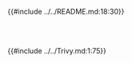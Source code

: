 {{#include ../../README.md:18:30}}

<br/><br/>

{{#include ../../Trivy.md:1:75}}

[ballerina-central-logo]: img/logos/ballerina-central-logo.svg
[ballerina-docs-logo]: img/logos/ballerina-docs-logo.svg

[auth]: https://github.com/ballerina-platform/module-ballerina-auth
[auth-tags]: https://github.com/ballerina-platform/module-ballerina-auth/tags
[auth-build]: https://github.com/ballerina-platform/module-ballerina-auth/actions/workflows/build-timestamped-master.yml
[auth-trivy]: https://github.com/ballerina-platform/module-ballerina-auth/actions/workflows/trivy-scan.yml
[auth-loadtest]: https://github.com/ballerina-platform/module-ballerina-auth/actions/workflows/process-load-test-result.yml
[auth-codecov]: https://codecov.io/gh/ballerina-platform/module-ballerina-auth
[auth-bugs]: https://github.com/ballerina-platform/ballerina-standard-library/issues?q=is%3Aopen+is%3Aissue+label%3Amodule%2Fauth+label%3Atype%2Fbug
[auth-pulls]: https://github.com/ballerina-platform/module-ballerina-auth/pulls
[auth-docs]: https://lib.ballerina.io/ballerina/auth/latest
[auth-package]: https://central.ballerina.io/ballerina/auth
[auth-badge-tags]: https://img.shields.io/github/v/tag/ballerina-platform/module-ballerina-auth?label=
[auth-badge-build]: https://github.com/ballerina-platform/module-ballerina-auth/actions/workflows/build-timestamped-master.yml/badge.svg
[auth-badge-trivy]: https://github.com/ballerina-platform/module-ballerina-auth/actions/workflows/trivy-scan.yml/badge.svg
[auth-badge-loadtest]: https://img.shields.io/github/workflow/status/ballerina-platform/module-ballerina-auth/Process%20load%20test%20results?label=Load%20Test&logo=github
[auth-badge-codecov]: https://codecov.io/gh/ballerina-platform/module-ballerina-auth/branch/master/graph/badge.svg
[auth-badge-bugs]: https://img.shields.io/github/issues-search/ballerina-platform/ballerina-standard-library?query=is%3Aopen+label%3Amodule%2Fauth+label%3AType%2FBug&label=&color=30c955
[auth-badge-pulls]: https://img.shields.io/github/issues-pr-raw/ballerina-platform/module-ballerina-auth?label=

[jwt]: https://github.com/ballerina-platform/module-ballerina-jwt
[jwt-tags]: https://github.com/ballerina-platform/module-ballerina-jwt/tags
[jwt-build]: https://github.com/ballerina-platform/module-ballerina-jwt/actions/workflows/build-timestamped-master.yml
[jwt-trivy]: https://github.com/ballerina-platform/module-ballerina-jwt/actions/workflows/trivy-scan.yml
[jwt-loadtest]: https://github.com/ballerina-platform/module-ballerina-jwt/actions/workflows/process-load-test-result.yml
[jwt-codecov]: https://codecov.io/gh/ballerina-platform/module-ballerina-jwt
[jwt-bugs]: https://github.com/ballerina-platform/ballerina-standard-library/issues?q=is%3Aopen+is%3Aissue+label%3Amodule%2Fjwt+label%3Atype%2Fbug
[jwt-pulls]: https://github.com/ballerina-platform/module-ballerina-jwt/pulls
[jwt-docs]: https://lib.ballerina.io/ballerina/jwt/latest
[jwt-package]: https://central.ballerina.io/ballerina/jwt
[jwt-badge-tags]: https://img.shields.io/github/v/tag/ballerina-platform/module-ballerina-jwt?label=
[jwt-badge-build]: https://github.com/ballerina-platform/module-ballerina-jwt/actions/workflows/build-timestamped-master.yml/badge.svg
[jwt-badge-trivy]: https://github.com/ballerina-platform/module-ballerina-jwt/actions/workflows/trivy-scan.yml/badge.svg
[jwt-badge-loadtest]: https://img.shields.io/github/workflow/status/ballerina-platform/module-ballerina-jwt/Process%20load%20test%20results?label=Load%20Test&logo=github
[jwt-badge-codecov]: https://codecov.io/gh/ballerina-platform/module-ballerina-jwt/branch/master/graph/badge.svg
[jwt-badge-bugs]: https://img.shields.io/github/issues-search/ballerina-platform/ballerina-standard-library?query=is%3Aopen+label%3Amodule%2Fjwt+label%3AType%2FBug&label=&color=30c955
[jwt-badge-pulls]: https://img.shields.io/github/issues-pr-raw/ballerina-platform/module-ballerina-jwt?label=

[oauth2]: https://github.com/ballerina-platform/module-ballerina-oauth2
[oauth2-tags]: https://github.com/ballerina-platform/module-ballerina-oauth2/tags
[oauth2-build]: https://github.com/ballerina-platform/module-ballerina-oauth2/actions/workflows/build-timestamped-master.yml
[oauth2-trivy]: https://github.com/ballerina-platform/module-ballerina-oauth2/actions/workflows/trivy-scan.yml
[oauth2-loadtest]: https://github.com/ballerina-platform/module-ballerina-oauth2/actions/workflows/process-load-test-result.yml
[oauth2-codecov]: https://codecov.io/gh/ballerina-platform/module-ballerina-oauth2
[oauth2-bugs]: https://github.com/ballerina-platform/ballerina-standard-library/issues?q=is%3Aopen+is%3Aissue+label%3Amodule%2Foauth2+label%3Atype%2Fbug
[oauth2-pulls]: https://github.com/ballerina-platform/module-ballerina-oauth2/pulls
[oauth2-docs]: https://lib.ballerina.io/ballerina/oauth2/latest
[oauth2-package]: https://central.ballerina.io/ballerina/oauth2
[oauth2-badge-tags]: https://img.shields.io/github/v/tag/ballerina-platform/module-ballerina-oauth2?label=
[oauth2-badge-build]: https://github.com/ballerina-platform/module-ballerina-oauth2/actions/workflows/build-timestamped-master.yml/badge.svg
[oauth2-badge-trivy]: https://github.com/ballerina-platform/module-ballerina-oauth2/actions/workflows/trivy-scan.yml/badge.svg
[oauth2-badge-loadtest]: https://img.shields.io/github/workflow/status/ballerina-platform/module-ballerina-oauth2/Process%20load%20test%20results?label=Load%20Test&logo=github
[oauth2-badge-codecov]: https://codecov.io/gh/ballerina-platform/module-ballerina-oauth2/branch/master/graph/badge.svg
[oauth2-badge-bugs]: https://img.shields.io/github/issues-search/ballerina-platform/ballerina-standard-library?query=is%3Aopen+label%3Amodule%2Foauth2+label%3AType%2FBug&label=&color=30c955
[oauth2-badge-pulls]: https://img.shields.io/github/issues-pr-raw/ballerina-platform/module-ballerina-oauth2?label=

[crypto]: https://github.com/ballerina-platform/module-ballerina-crypto
[crypto-tags]: https://github.com/ballerina-platform/module-ballerina-crypto/tags
[crypto-build]: https://github.com/ballerina-platform/module-ballerina-crypto/actions/workflows/build-timestamped-master.yml
[crypto-trivy]: https://github.com/ballerina-platform/module-ballerina-crypto/actions/workflows/trivy-scan.yml
[crypto-codecov]: https://codecov.io/gh/ballerina-platform/module-ballerina-crypto
[crypto-bugs]: https://github.com/ballerina-platform/ballerina-standard-library/issues?q=is%3Aopen+is%3Aissue+label%3Amodule%2Fcrypto+label%3Atype%2Fbug
[crypto-pulls]: https://github.com/ballerina-platform/module-ballerina-crypto/pulls
[crypto-docs]: https://lib.ballerina.io/ballerina/crypto/latest
[crypto-package]: https://central.ballerina.io/ballerina/crypto
[crypto-badge-tags]: https://img.shields.io/github/v/tag/ballerina-platform/module-ballerina-crypto?label=
[crypto-badge-build]: https://github.com/ballerina-platform/module-ballerina-crypto/actions/workflows/build-timestamped-master.yml/badge.svg
[crypto-badge-trivy]: https://github.com/ballerina-platform/module-ballerina-crypto/actions/workflows/trivy-scan.yml/badge.svg
[crypto-badge-codecov]: https://codecov.io/gh/ballerina-platform/module-ballerina-crypto/branch/master/graph/badge.svg
[crypto-badge-bugs]: https://img.shields.io/github/issues-search/ballerina-platform/ballerina-standard-library?query=is%3Aopen+label%3Amodule%2Fcrypto+label%3AType%2FBug&label=&color=30c955
[crypto-badge-pulls]: https://img.shields.io/github/issues-pr-raw/ballerina-platform/module-ballerina-crypto?label=

[url]: https://github.com/ballerina-platform/module-ballerina-url
[url-tags]: https://github.com/ballerina-platform/module-ballerina-url/tags
[url-build]: https://github.com/ballerina-platform/module-ballerina-url/actions/workflows/build-timestamped-master.yml
[url-trivy]: https://github.com/ballerina-platform/module-ballerina-url/actions/workflows/trivy-scan.yml
[url-codecov]: https://codecov.io/gh/ballerina-platform/module-ballerina-url
[url-bugs]: https://github.com/ballerina-platform/ballerina-standard-library/issues?q=is%3Aopen+is%3Aissue+label%3Amodule%2Furl+label%3Atype%2Fbug
[url-pulls]: https://github.com/ballerina-platform/module-ballerina-url/pulls
[url-docs]: https://lib.ballerina.io/ballerina/url/latest
[url-package]: https://central.ballerina.io/ballerina/url
[url-badge-tags]: https://img.shields.io/github/v/tag/ballerina-platform/module-ballerina-url?label=
[url-badge-build]: https://github.com/ballerina-platform/module-ballerina-url/actions/workflows/build-timestamped-master.yml/badge.svg
[url-badge-trivy]: https://github.com/ballerina-platform/module-ballerina-url/actions/workflows/trivy-scan.yml/badge.svg
[url-badge-codecov]: https://codecov.io/gh/ballerina-platform/module-ballerina-url/branch/master/graph/badge.svg
[url-badge-bugs]: https://img.shields.io/github/issues-search/ballerina-platform/ballerina-standard-library?query=is%3Aopen+label%3Amodule%2Furl+label%3AType%2FBug&label=&color=30c955
[url-badge-pulls]: https://img.shields.io/github/issues-pr-raw/ballerina-platform/module-ballerina-url?label=

